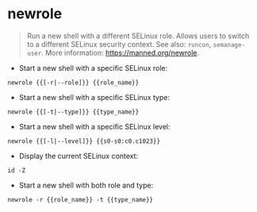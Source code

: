 # newrole

> Run a new shell with a different SELinux role.
> Allows users to switch to a different SELinux security context.
> See also: `runcon`, `semanage-user`.
> More information: <https://manned.org/newrole>.

- Start a new shell with a specific SELinux role:

`newrole {{[-r|--role]}} {{role_name}}`

- Start a new shell with a specific SELinux type:

`newrole {{[-t|--type]}} {{type_name}}`

- Start a new shell with a specific SELinux level:

`newrole {{[-l|--level]}} {{s0-s0:c0.c1023}}`

- Display the current SELinux context:

`id -Z`

- Start a new shell with both role and type:

`newrole -r {{role_name}} -t {{type_name}}`

